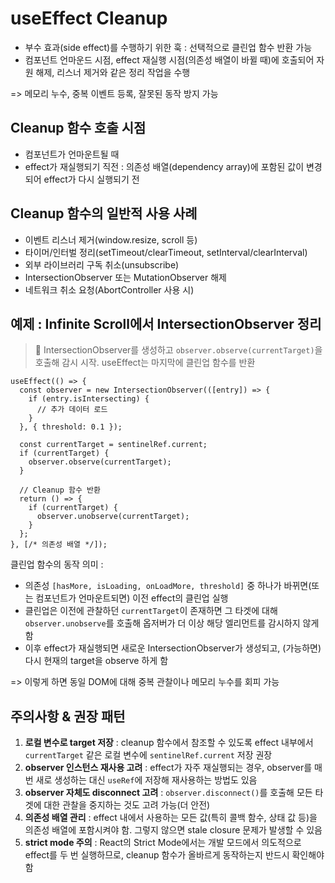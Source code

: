 # useEffect Cleanup
- 부수 효과(side effect)를 수행하기 위한 훅 : 선택적으로 클린업 함수 반환 가능
- 컴포넌트 언마운드 시점, effect 재실행 시점(의존성 배열이 바뀔 때)에 호출되어 자원 해제, 리스너 제거와 같은 정리 작업을 수행

=> 메모리 누수, 중복 이벤트 등록, 잘못된 동작 방지 가능

## Cleanup 함수 호출 시점
- 컴포넌트가 언마운트될 때
- effect가 재실행되기 직전 : 의존성 배열(dependency array)에 포함된 값이 변경되어 effect가 다시 실행되기 전

## Cleanup 함수의 일반적 사용 사례
- 이벤트 리스너 제거(window.resize, scroll 등)
- 타이머/인터벌 정리(setTimeout/clearTimeout, setInterval/clearInterval)
- 외부 라이브러리 구독 취소(unsubscribe)
- IntersectionObserver 또는 MutationObserver 해제
- 네트워크 취소 요청(AbortController 사용 시)

## 예제 : Infinite Scroll에서 IntersectionObserver 정리
> 🥕 IntersectionObserver를 생성하고 `observer.observe(currentTarget)`을 호출해 감시 시작. useEffect는 마지막에 클린업 함수를 반환

```tsx
useEffect(() => {
  const observer = new IntersectionObserver(([entry]) => {
    if (entry.isIntersecting) {
      // 추가 데이터 로드
    }
  }, { threshold: 0.1 });

  const currentTarget = sentinelRef.current;
  if (currentTarget) {
    observer.observe(currentTarget);
  }

  // Cleanup 함수 반환
  return () => {
    if (currentTarget) {
      observer.unobserve(currentTarget);
    }
  };
}, [/* 의존성 배열 */]);
```

클린업 함수의 동작 의미 :
- 의존성 `[hasMore, isLoading, onLoadMore, threshold]` 중 하나가 바뀌면(또는 컴포넌트가 언마운트되면) 이전 effect의 클린업 실행
- 클린업은 이전에 관찰하던 `currentTarget`이 존재하면 그 타겟에 대해 `observer.unobserve`를 호출해 옵저버가 더 이상 해당 엘리먼트를 감시하지 않게 함
- 이후 effect가 재실행되면 새로운 IntersectionObserver가 생성되고, (가능하면) 다시 현재의 target을 observe 하게 함

=> 이렇게 하면 동일 DOM에 대해 중복 관찰이나 메모리 누수를 회피 가능

## 주의사항 & 권장 패턴
1. **로컬 변수로 target 저장** : cleanup 함수에서 참조할 수 있도록 effect 내부에서 `currentTarget` 같은 로컬 변수에 `sentinelRef.current` 저장 권장
2. **observer 인스턴스 재사용 고려** : effect가 자주 재실행되는 경우, observer를 매번 새로 생성하는 대신 `useRef`에 저장해 재사용하는 방법도 있음
3. **observer 자체도 disconnect 고려** : `observer.disconnect()`를 호출해 모든 타겟에 대한 관찰을 중지하는 것도 고려 가능(더 안전)
4. **의존성 배열 관리** : effect 내에서 사용하는 모든 값(특히 콜백 함수, 상태 값 등)을 의존성 배열에 포함시켜야 함. 그렇지 않으면 stale closure 문제가 발생할 수 있음
5. **strict mode 주의** : React의 Strict Mode에서는 개발 모드에서 의도적으로 effect를 두 번 실행하므로, cleanup 함수가 올바르게 동작하는지 반드시 확인해야 함